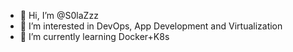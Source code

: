 - 👋 Hi, I’m @S0laZzz
- 👀 I’m interested in DevOps, App Development and Virtualization
- 🌱 I’m currently learning Docker+K8s

